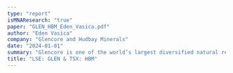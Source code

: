 ```yaml
---
type: "report"
isMNAResearch: "true"
paper: "GLEN_HBM_Eden_Vasica.pdf"
author: "Eden Vasica"
company: "Glencore and Hudbay Minerals"
date: "2024-01-01"
summary: "Glencore is one of the world’s largest diversified natural resources businesses. They currently have two key business lines, industrial (~80% EBITDA) and marketing (~20% EBITDA). Hudbay commands a strategic portfolio in key base and precious metals, with a particular focus on copper. They boast a robust operational footprint across the America’s and have a solid track record of resource extraction. This report analyzes potential strategic alternatives between these two companies."
title: "LSE: GLEN & TSX: HBM"
---
```

